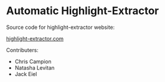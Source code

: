 # Automatic Highlight-Extractor
Source code for highlight-extractor website:

[highlight-extractor.com](http://www.highlight-extractor.com)

Contributers:
* Chris Campion
* Natasha Levitan
* Jack Eiel
